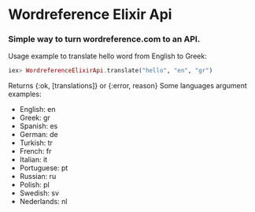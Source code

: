 # Wordreference Elixir Api

### Simple way to turn wordreference.com to an API.

Usage example to translate hello word from English to Greek:

```elixir
iex> WordreferenceElixirApi.translate("hello", "en", "gr")
```
Returns {:ok, [translations]} or {:error, reason}
Some languages argument examples:

- English: en
- Greek: gr
- Spanish: es
- German: de
- Turkish: tr
- French: fr
- Italian: it
- Portuguese: pt
- Russian: ru
- Polish: pl
- Swedish: sv
- Nederlands: nl
